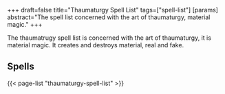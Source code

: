 +++
draft=false
title="Thaumaturgy Spell List"
tags=["spell-list"]
[params]
  abstract="The spell list concerned with the art of thaumaturgy, material magic."
+++

The thaumatrugy spell list is concerned with the art of thaumaturgy, it is material magic. It creates and destroys material, real and fake.

## Spells

{{< page-list "thaumaturgy-spell-list" >}}

